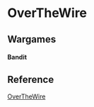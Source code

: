 # OverTheWire

## Wargames

#### Bandit

## Reference

[OverTheWire](http://overthewire.org/ "OverTheWire")
